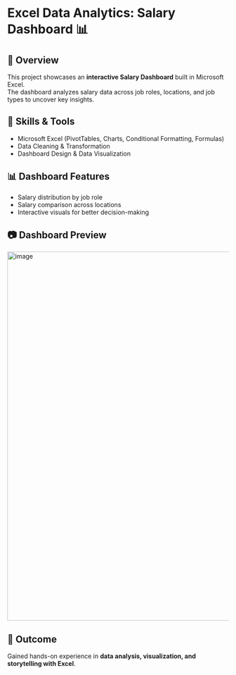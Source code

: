 # Excel Data Analytics: Salary Dashboard 📊

## 📌 Overview
This project showcases an **interactive Salary Dashboard** built in Microsoft Excel.  
The dashboard analyzes salary data across job roles, locations, and job types to uncover key insights.

## 🔧 Skills & Tools
- Microsoft Excel (PivotTables, Charts, Conditional Formatting, Formulas)
- Data Cleaning & Transformation
- Dashboard Design & Data Visualization

## 📊 Dashboard Features
- Salary distribution by job role
- Salary comparison across locations
- Interactive visuals for better decision-making

## 📷 Dashboard Preview
<img width="1883" height="838" alt="image" src="https://github.com/user-attachments/assets/8151f9ef-002c-478c-91fb-2b04b390aa0e" />


## 🎯 Outcome
Gained hands-on experience in **data analysis, visualization, and storytelling with Excel**.
